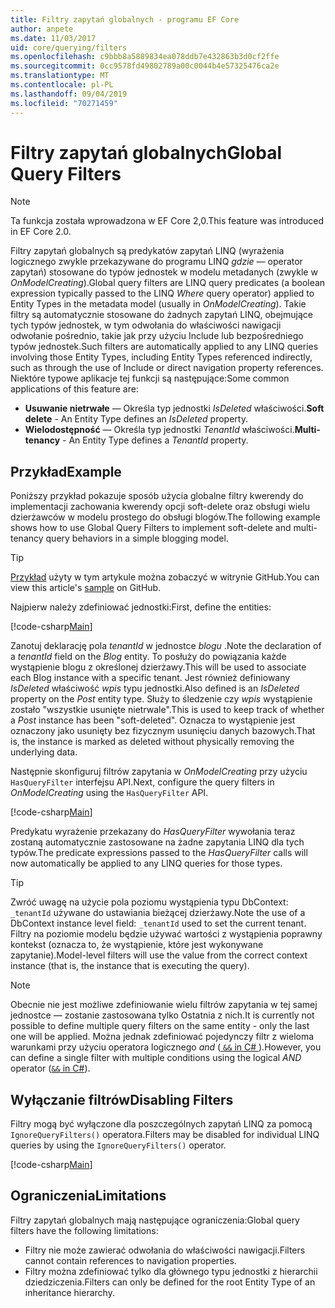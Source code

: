 ```yaml
---
title: Filtry zapytań globalnych - programu EF Core
author: anpete
ms.date: 11/03/2017
uid: core/querying/filters
ms.openlocfilehash: c9bbb8a5889834ea078ddb7e432863b3d0cf2ffe
ms.sourcegitcommit: 0cc9578fd49802789a00c0044b4e57325476ca2e
ms.translationtype: MT
ms.contentlocale: pl-PL
ms.lasthandoff: 09/04/2019
ms.locfileid: "70271459"
---
```

# <a name="global-query-filters"></a><span data-ttu-id="068cd-102">Filtry zapytań globalnych</span><span class="sxs-lookup"><span data-stu-id="068cd-102">Global Query Filters</span></span>

> [!NOTE]
> <span data-ttu-id="068cd-103">Ta funkcja została wprowadzona w EF Core 2,0.</span><span class="sxs-lookup"><span data-stu-id="068cd-103">This feature was introduced in EF Core 2.0.</span></span>

<span data-ttu-id="068cd-104">Filtry zapytań globalnych są predykatów zapytań LINQ (wyrażenia logicznego zwykle przekazywane do programu LINQ *gdzie* — operator zapytań) stosowane do typów jednostek w modelu metadanych (zwykle w *OnModelCreating*).</span><span class="sxs-lookup"><span data-stu-id="068cd-104">Global query filters are LINQ query predicates (a boolean expression typically passed to the LINQ *Where* query operator) applied to Entity Types in the metadata model (usually in *OnModelCreating*).</span></span> <span data-ttu-id="068cd-105">Takie filtry są automatycznie stosowane do żadnych zapytań LINQ, obejmujące tych typów jednostek, w tym odwołania do właściwości nawigacji odwołanie pośrednio, takie jak przy użyciu Include lub bezpośredniego typów jednostek.</span><span class="sxs-lookup"><span data-stu-id="068cd-105">Such filters are automatically applied to any LINQ queries involving those Entity Types, including Entity Types referenced indirectly, such as through the use of Include or direct navigation property references.</span></span> <span data-ttu-id="068cd-106">Niektóre typowe aplikacje tej funkcji są następujące:</span><span class="sxs-lookup"><span data-stu-id="068cd-106">Some common applications of this feature are:</span></span>

* <span data-ttu-id="068cd-107">**Usuwanie nietrwałe** — Określa typ jednostki *IsDeleted* właściwości.</span><span class="sxs-lookup"><span data-stu-id="068cd-107">**Soft delete** - An Entity Type defines an *IsDeleted* property.</span></span>
* <span data-ttu-id="068cd-108">**Wielodostępność** — Określa typ jednostki *TenantId* właściwości.</span><span class="sxs-lookup"><span data-stu-id="068cd-108">**Multi-tenancy** - An Entity Type defines a *TenantId* property.</span></span>

## <a name="example"></a><span data-ttu-id="068cd-109">Przykład</span><span class="sxs-lookup"><span data-stu-id="068cd-109">Example</span></span>

<span data-ttu-id="068cd-110">Poniższy przykład pokazuje sposób użycia globalne filtry kwerendy do implementacji zachowania kwerendy opcji soft-delete oraz obsługi wielu dzierżawców w modelu prostego do obsługi blogów.</span><span class="sxs-lookup"><span data-stu-id="068cd-110">The following example shows how to use Global Query Filters to implement soft-delete and multi-tenancy query behaviors in a simple blogging model.</span></span>

> [!TIP]
> <span data-ttu-id="068cd-111">[Przykład](https://github.com/aspnet/EntityFramework.Docs/tree/master/samples/core/QueryFilters) użyty w tym artykule można zobaczyć w witrynie GitHub.</span><span class="sxs-lookup"><span data-stu-id="068cd-111">You can view this article's [sample](https://github.com/aspnet/EntityFramework.Docs/tree/master/samples/core/QueryFilters) on GitHub.</span></span>

<span data-ttu-id="068cd-112">Najpierw należy zdefiniować jednostki:</span><span class="sxs-lookup"><span data-stu-id="068cd-112">First, define the entities:</span></span>

[!code-csharp[Main](../../../samples/core/QueryFilters/Program.cs#Entities)]

<span data-ttu-id="068cd-113">Zanotuj deklarację pola _tenantId_ w jednostce _blogu_ .</span><span class="sxs-lookup"><span data-stu-id="068cd-113">Note the declaration of a _tenantId_ field on the _Blog_ entity.</span></span> <span data-ttu-id="068cd-114">To posłuży do powiązania każde wystąpienie blogu z określonej dzierżawy.</span><span class="sxs-lookup"><span data-stu-id="068cd-114">This will be used to associate each Blog instance with a specific tenant.</span></span> <span data-ttu-id="068cd-115">Jest również definiowany _IsDeleted_ właściwość _wpis_ typu jednostki.</span><span class="sxs-lookup"><span data-stu-id="068cd-115">Also defined is an _IsDeleted_ property on the _Post_ entity type.</span></span> <span data-ttu-id="068cd-116">Służy to śledzenie czy _wpis_ wystąpienie zostało "wszystkie usunięte nietrwale".</span><span class="sxs-lookup"><span data-stu-id="068cd-116">This is used to keep track of whether a _Post_ instance has been "soft-deleted".</span></span> <span data-ttu-id="068cd-117">Oznacza to wystąpienie jest oznaczony jako usunięty bez fizycznym usunięciu danych bazowych.</span><span class="sxs-lookup"><span data-stu-id="068cd-117">That is, the instance is marked as deleted without physically removing the underlying data.</span></span>

<span data-ttu-id="068cd-118">Następnie skonfiguruj filtrów zapytania w _OnModelCreating_ przy użyciu `HasQueryFilter` interfejsu API.</span><span class="sxs-lookup"><span data-stu-id="068cd-118">Next, configure the query filters in _OnModelCreating_ using the `HasQueryFilter` API.</span></span>

[!code-csharp[Main](../../../samples/core/QueryFilters/Program.cs#Configuration)]

<span data-ttu-id="068cd-119">Predykatu wyrażenie przekazany do _HasQueryFilter_ wywołania teraz zostaną automatycznie zastosowane na żadne zapytania LINQ dla tych typów.</span><span class="sxs-lookup"><span data-stu-id="068cd-119">The predicate expressions passed to the _HasQueryFilter_ calls will now automatically be applied to any LINQ queries for those types.</span></span>

> [!TIP]
> <span data-ttu-id="068cd-120">Zwróć uwagę na użycie pola poziomu wystąpienia typu DbContext: `_tenantId` używane do ustawiania bieżącej dzierżawy.</span><span class="sxs-lookup"><span data-stu-id="068cd-120">Note the use of a DbContext instance level field: `_tenantId` used to set the current tenant.</span></span> <span data-ttu-id="068cd-121">Filtry na poziomie modelu będzie używać wartości z wystąpienia poprawny kontekst (oznacza to, że wystąpienie, które jest wykonywane zapytanie).</span><span class="sxs-lookup"><span data-stu-id="068cd-121">Model-level filters will use the value from the correct context instance (that is, the instance that is executing the query).</span></span>

> [!NOTE]
> <span data-ttu-id="068cd-122">Obecnie nie jest możliwe zdefiniowanie wielu filtrów zapytania w tej samej jednostce — zostanie zastosowana tylko Ostatnia z nich.</span><span class="sxs-lookup"><span data-stu-id="068cd-122">It is currently not possible to define multiple query filters on the same entity - only the last one will be applied.</span></span> <span data-ttu-id="068cd-123">Można jednak zdefiniować pojedynczy filtr z wieloma warunkami przy użyciu operatora logicznego _and_ ([ `&&` in C# ](https://docs.microsoft.com/dotnet/csharp/language-reference/operators/boolean-logical-operators#conditional-logical-and-operator-)).</span><span class="sxs-lookup"><span data-stu-id="068cd-123">However, you can define a single filter with multiple conditions using the logical _AND_ operator ([`&&` in C#](https://docs.microsoft.com/dotnet/csharp/language-reference/operators/boolean-logical-operators#conditional-logical-and-operator-)).</span></span>

## <a name="disabling-filters"></a><span data-ttu-id="068cd-124">Wyłączanie filtrów</span><span class="sxs-lookup"><span data-stu-id="068cd-124">Disabling Filters</span></span>

<span data-ttu-id="068cd-125">Filtry mogą być wyłączone dla poszczególnych zapytań LINQ za pomocą `IgnoreQueryFilters()` operatora.</span><span class="sxs-lookup"><span data-stu-id="068cd-125">Filters may be disabled for individual LINQ queries by using the `IgnoreQueryFilters()` operator.</span></span>

[!code-csharp[Main](../../../samples/core/QueryFilters/Program.cs#IgnoreFilters)]

## <a name="limitations"></a><span data-ttu-id="068cd-126">Ograniczenia</span><span class="sxs-lookup"><span data-stu-id="068cd-126">Limitations</span></span>

<span data-ttu-id="068cd-127">Filtry zapytań globalnych mają następujące ograniczenia:</span><span class="sxs-lookup"><span data-stu-id="068cd-127">Global query filters have the following limitations:</span></span>

* <span data-ttu-id="068cd-128">Filtry nie może zawierać odwołania do właściwości nawigacji.</span><span class="sxs-lookup"><span data-stu-id="068cd-128">Filters cannot contain references to navigation properties.</span></span>
* <span data-ttu-id="068cd-129">Filtry można zdefiniować tylko dla głównego typu jednostki z hierarchii dziedziczenia.</span><span class="sxs-lookup"><span data-stu-id="068cd-129">Filters can only be defined for the root Entity Type of an inheritance hierarchy.</span></span>
